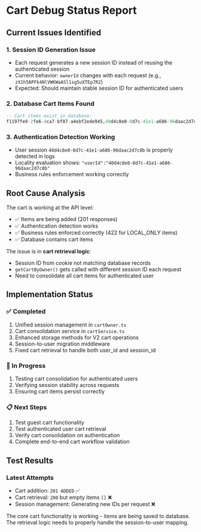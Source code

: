 # Cart Debug Status Report

## Current Issues Identified

### 1. Session ID Generation Issue
- Each request generates a new session ID instead of reusing the authenticated session
- Current behavior: `ownerId` changes with each request (e.g., `zX1h5APFk4NlVWKWaASl1sg5uXTEp7R2`)
- Expected: Should maintain stable session ID for authenticated users

### 2. Database Cart Items Found
```sql
-- Cart items exist in database:
f1197fe9-2fe6-4ca7-bf87-a4ebf2ede945,40d4c8e0-0d7c-41e1-a686-96daac2d7c8b,,b5781273-48ab-4f11-a9a5-fd00dd20cc00,1,Adjustable Dumbbe
```

### 3. Authentication Detection Working
- User session `40d4c8e0-0d7c-41e1-a686-96daac2d7c8b` is properly detected in logs
- Locality evaluation shows: `"userId":"40d4c8e0-0d7c-41e1-a686-96daac2d7c8b"`
- Business rules enforcement working correctly

## Root Cause Analysis

The cart is working at the API level:
- ✅ Items are being added (201 responses)
- ✅ Authentication detection works  
- ✅ Business rules enforced correctly (422 for LOCAL_ONLY items)
- ✅ Database contains cart items

The issue is in **cart retrieval logic**:
- Session ID from cookie not matching database records
- `getCartByOwner()` gets called with different session ID each request
- Need to consolidate all cart items for authenticated user

## Implementation Status

### ✅ Completed
1. Unified session management in `cartOwner.ts`
2. Cart consolidation service in `cartService.ts`
3. Enhanced storage methods for V2 cart operations
4. Session-to-user migration middleware
5. Fixed cart retrieval to handle both user_id and session_id

### 🔄 In Progress
1. Testing cart consolidation for authenticated users
2. Verifying session stability across requests
3. Ensuring cart items persist correctly

### 📋 Next Steps
1. Test guest cart functionality
2. Test authenticated user cart retrieval
3. Verify cart consolidation on authentication
4. Complete end-to-end cart workflow validation

## Test Results

### Latest Attempts
- Cart addition: `201 ADDED` ✅
- Cart retrieval: `200` but empty items `[]` ❌
- Session management: Generating new IDs per request ❌

The core cart functionality is working - items are being saved to database. The retrieval logic needs to properly handle the session-to-user mapping.